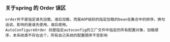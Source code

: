 ### 关于spring 的 Order 误区
    order并不是指定谁先加载，谁后加载，而是AOP级别的指定加载的bean在集合中的排序。换句话说，影响的是谁先使用，谁后使用。
    AutoConfigureOrder 则是指定autoconfig的工厂文件中指定的所有配置对象，加载顺序，本系统类不存在这个，所有自己系统的配置顺序不受影响
   